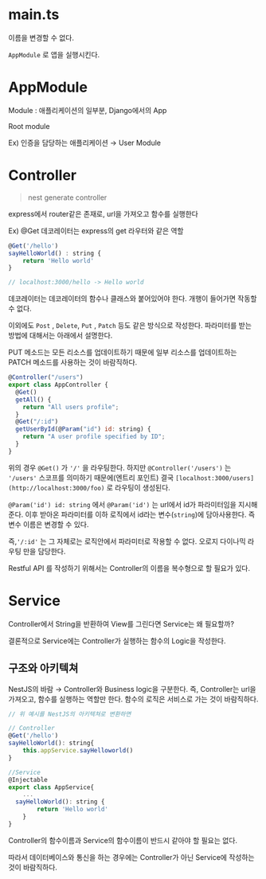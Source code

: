 # main.ts

이름을 변경할 수 없다.

`AppModule` 로 앱을 실행시킨다.

# AppModule

Module : 애플리케이션의 일부분, Django에서의 App

Root module

Ex) 인증을 담당하는 애플리케이션 → User Module

# Controller

> nest generate controller

express에서 router같은 존재로, url을 가져오고 함수를 실행한다

Ex) @Get 데코레이터는 express의 get 라우터와 같은 역할

```jsx
@Get('/hello')
sayHelloWorld() : string {
	return 'Hello world'
}

// localhost:3000/hello -> Hello world
```

데코레이터는 데코레이터의 함수나 클래스와 붙어있어야 한다. 개행이 들어가면 작동할 수 없다.

이외에도 `Post` , `Delete`, `Put` , `Patch` 등도 같은 방식으로 작성한다. 파라미터를 받는 방법에 대해서는 아래에서 설명한다.

PUT 메소드는 모든 리소스를 업데이트하기 때문에 일부 리소스를 업데이트하는 PATCH 메소드를 사용하는 것이 바람직하다.

```jsx
@Controller("/users")
export class AppController {
  @Get()
  getAll() {
    return "All users profile";
  }
  @Get("/:id")
  getUserById(@Param("id") id: string) {
    return "A user profile specified by ID";
  }
}
```

위의 경우 `@Get()` 가 `'/'` 을 라우팅한다. 하지만 `@Controller('/users')` 는 `'/users'` 스코프를 의미하기 때문에(엔트리 포인트) 결국 `[localhost:3000/users](http://localhost:3000/foo)` 로 라우팅이 생성된다.

`@Param('id') id: string` 에서 `@Param('id')` 는 url에서 id가 파라미터임을 지시해준다. 이후 받아온 파라미터를 이하 로직에서 id라는 변수(`string`)에 담아사용한다. 즉 변수 이름은 변경할 수 있다.

즉,`'/:id'` 는 그 자체로는 로직안에서 파라미터로 작용할 수 없다. 오로지 다이나믹 라우팅 만을 담당한다.

Restful API 를 작성하기 위해서는 Controller의 이름을 복수형으로 할 필요가 있다.

# Service

Controller에서 String을 반환하여 View를 그린다면 Service는 왜 필요할까?

결론적으로 Service에는 Controller가 실행하는 함수의 Logic을 작성한다.

## 구조와 아키텍쳐

NestJS의 바람 → Controller와 Business logic을 구분한다. 즉, Controller는 url을 가져오고, 함수를 실행하는 역할만 한다. 함수의 로직은 서비스로 가는 것이 바람직하다.

```jsx
// 위 예시를 NestJS의 아키텍쳐로 변환하면

// Controller
@Get('/hello')
sayHelloWorld(): string{
	this.appService.sayHelloworld()
}

//Service
@Injectable
export class AppService{
	...
  sayHelloWorld(): string {
		return 'Hello world'
	}
}
```

Controller의 함수이름과 Service의 함수이름이 반드시 같아야 할 필요는 없다.

따라서 데이터베이스와 통신을 하는 경우에는 Controller가 아닌 Service에 작성하는 것이 바람직하다.
